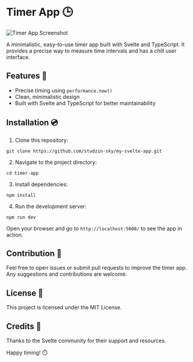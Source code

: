 # Timer App 🕒

![Timer App Screenshot](https://user-images.githubusercontent.com/73829934/230607120-677bca87-6201-4b87-89e7-1ea6c5e3b2e3.png)

A minimalistic, easy-to-use timer app built with Svelte and TypeScript. It provides a precise way to measure time intervals and has a chill user interface.

## Features 🌟

- Precise timing using `performance.now()`
- Clean, minimalistic design
- Built with Svelte and TypeScript for better maintainability

## Installation 💿

1. Clone this repository:

```git clone https://github.com/studzin-sky/my-svelte-app.git```

2. Navigate to the project directory:

```cd timer-app```

3. Install dependencies:

```npm install```

4. Run the development server:

```npm run dev```


Open your browser and go to `http://localhost:5000/` to see the app in action.

## Contribution 🤝

Feel free to open issues or submit pull requests to improve the timer app. Any suggestions and contributions are welcome.

## License 📄

This project is licensed under the MIT License.

## Credits 💖

Thanks to the Svelte community for their support and resources.

Happy timing! ⏱️
